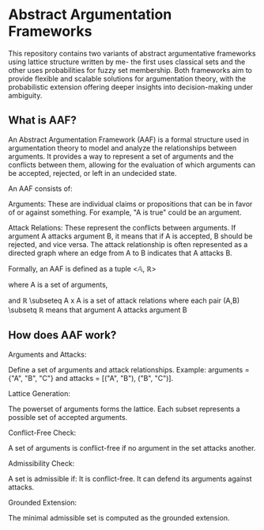 # Abstract Argumentation Frameworks

This repository contains two variants of abstract argumentative frameworks using lattice structure written by me- the first uses classical sets and the other uses probabilities for fuzzy set membership. Both frameworks aim to provide flexible and scalable solutions for argumentation theory, with the probabilistic extension offering deeper insights into decision-making under ambiguity.

## What is AAF?

An Abstract Argumentation Framework (AAF) is a formal structure used in argumentation theory to model and analyze the relationships between arguments. It provides a way to represent a set of arguments and the conflicts between them, allowing for the evaluation of which arguments can be accepted, rejected, or left in an undecided state.

An AAF consists of:

Arguments: These are individual claims or propositions that can be in favor of or against something. For example, "A is true" could be an argument.

Attack Relations: These represent the conflicts between arguments. If argument A attacks argument B, it means that if A is accepted, B should be rejected, and vice versa. The attack relationship is often represented as a directed graph where an edge from A to B indicates that A attacks B.

Formally, an AAF is defined as a tuple <$\mathbb{A}$, $\mathbb{R}$>

where A is a set of arguments,

and $\mathbb{R}$ \subseteq A x  A is a set of attack relations where each pair (A,B) \subsetq $\mathbb{R}$ means that argument A attacks argument B

## How does AAF work?

Arguments and Attacks:

Define a set of arguments and attack relationships.
Example: arguments = {"A", "B", "C"} and attacks = [("A", "B"), ("B", "C")].

Lattice Generation:

The powerset of arguments forms the lattice.
Each subset represents a possible set of accepted arguments.

Conflict-Free Check:

A set of arguments is conflict-free if no argument in the set attacks another.

Admissibility Check:

A set is admissible if:
It is conflict-free.
It can defend its arguments against attacks.

Grounded Extension:

The minimal admissible set is computed as the grounded extension.